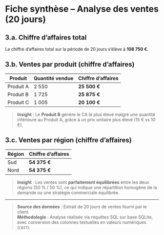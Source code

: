 # Fiche synthèse – Analyse des ventes (20 jours)

## 3.a. Chiffre d’affaires total
Le chiffre d’affaires total sur la période de 20 jours s’élève à **108 750 €**.

## 3.b. Ventes par produit (chiffre d’affaires)
| Produit    | Quantité vendue | Chiffre d’affaires |
|------------|------------------|---------------------|
| Produit A  | 2 550            | **25 500 €**        |
| Produit B  | 1 725            | **25 875 €**        |
| Produit C  | 1 005            | **20 100 €**        |

>  **Insight** : Le **Produit B** génère le CA le plus élevé malgré une quantité inférieure au Produit A, grâce à un prix unitaire plus élevé (15 € vs 10 €).

## 3.c. Ventes par région (chiffre d’affaires)
| Région | Chiffre d’affaires |
|--------|---------------------|
| Sud    | **54 375 €**        |
| Nord   | **54 375 €**        |

>  **Insight** : Les ventes sont **parfaitement équilibrées** entre les deux régions (50 % / 50 %), ce qui indique une répartition homogène de la demande ou une stratégie commerciale équilibrée.

---

> **Source des données** : Extrait de 20 jours de ventes fourni par le client.  
> **Méthodologie** : Analyse réalisée via requêtes SQL sur base SQLite, avec conversion des colonnes textuelles en valeurs numériques (`CAST`).